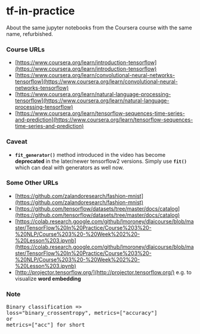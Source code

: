 # tf-in-practice
About the same jupyter notebooks from the Coursera course with the same name, refurbished.



### Course URLs
- [https://www.coursera.org/learn/introduction-tensorflow](https://www.coursera.org/learn/introduction-tensorflow)
- [https://www.coursera.org/learn/convolutional-neural-networks-tensorflow](https://www.coursera.org/learn/convolutional-neural-networks-tensorflow)
- [https://www.coursera.org/learn/natural-language-processing-tensorflow](https://www.coursera.org/learn/natural-language-processing-tensorflow)
- [https://www.coursera.org/learn/tensorflow-sequences-time-series-and-prediction](https://www.coursera.org/learn/tensorflow-sequences-time-series-and-prediction)


### Caveat
- <code><b>fit_generator()</b></code> method introduced in the video has become <b>deprecated</b> in the later/newer tensorflow2 versions. Simply use <code><b>fit()</b></code> which can deal with generators as well now.


### Some Other URLs
- [https://github.com/zalandoresearch/fashion-mnist](https://github.com/zalandoresearch/fashion-mnist)
- [https://github.com/tensorflow/datasets/tree/master/docs/catalog](https://github.com/tensorflow/datasets/tree/master/docs/catalog)
- [https://colab.research.google.com/github/lmoroney/dlaicourse/blob/master/TensorFlow%20In%20Practice/Course%203%20-%20NLP/Course%203%20-%20Week%202%20-%20Lesson%203.ipynb](https://colab.research.google.com/github/lmoroney/dlaicourse/blob/master/TensorFlow%20In%20Practice/Course%203%20-%20NLP/Course%203%20-%20Week%202%20-%20Lesson%203.ipynb)
- [http://projector.tensorflow.org/](http://projector.tensorflow.org/) e.g. to visualize <b>word embedding</b>

### Note
<pre>
Binary classification =>
loss="binary_crossentropy", metrics=["accuracy"]
or
metrics=["acc"] for short
</pre>
